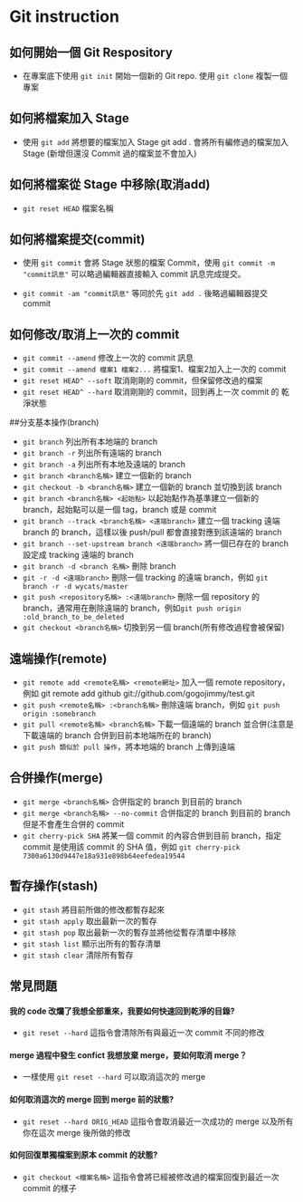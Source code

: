 # Git instruction
## 如何開始一個 Git Respository

- 在專案底下使用 `git init` 開始一個新的 Git repo.
使用 `git clone` 複製一個專案

## 如何將檔案加入 Stage

- 使用 `git add` 將想要的檔案加入 Stage
git add . 會將所有編修過的檔案加入 Stage (新增但還沒 Commit 過的檔案並不會加入)

## 如何將檔案從 Stage 中移除(取消add)

- `git reset HEAD` 檔案名稱

## 如何將檔案提交(commit)

- 使用 `git commit` 會將 Stage 狀態的檔案 Commit，使用
`git commit -m "commit訊息"` 可以略過編輯器直接輸入 commit 訊息完成提交。

- `git commit -am "commit訊息"` 等同於先 `git add .` 後略過編輯器提交 commit

## 如何修改/取消上一次的 commit

- `git commit --amend` 修改上一次的 commit 訊息
- `git commit --amend 檔案1 檔案2...` 將檔案1、檔案2加入上一次的 commit
- `git reset HEAD^ --soft` 取消剛剛的 commit，但保留修改過的檔案
- `git reset HEAD^ --hard` 取消剛剛的 commit，回到再上一次 commit 的 乾淨狀態

##分支基本操作(branch)

- `git branch` 列出所有本地端的 branch
- `git branch -r` 列出所有遠端的 branch
- `git branch -a` 列出所有本地及遠端的 branch
- `git branch <branch名稱>` 建立一個新的 branch
- `git checkout -b <branch名稱>` 建立一個新的 branch 並切換到該 branch
- `git branch <branch名稱> <起始點>` 以起始點作為基準建立一個新的 branch，起始點可以是一個 tag，branch 或是 commit
- `git branch --track <branch名稱> <遠端branch>` 建立一個 tracking 遠端 branch 的 branch，這樣以後 push/pull 都會直接對應到該遠端的 branch
- `git branch --set-upstream branch <遠端branch>` 將一個已存在的 branch 設定成 tracking 遠端的 branch
- `git branch -d <branch 名稱>` 刪除 branch
- `git -r -d <遠端branch>` 刪除一個 tracking 的遠端 branch，例如 `git branch -r -d wycats/master`
- `git push <repository名稱> :<遠端branch>` 刪除一個 repository 的 branch，通常用在刪除遠端的 branch，例如`git push origin :old_branch_to_be_deleted`
- `git checkout <branch名稱>` 切換到另一個 branch(所有修改過程會被保留)

## 遠端操作(remote)

- `git remote add <remote名稱> <remote網址>` 加入一個 remote repository，例如 git remote add github git://github.com/gogojimmy/test.git
- `git push <remote名稱> :<branch名稱>` 刪除遠端 branch，例如 `git push origin :somebranch`
- `git pull <remote名稱> <branch名稱>` 下載一個遠端的 branch 並合併(注意是下載遠端的 branch 合併到目前本地端所在的 branch)
- `git push 類似於 pull 操作`，將本地端的 branch 上傳到遠端

## 合併操作(merge)

- `git merge <branch名稱>` 合併指定的 branch 到目前的 branch
- `git merge <branch名稱> --no-commit` 合併指定的 branch 到目前的 branch 但是不會產生合併的 commit
- `git cherry-pick SHA` 將某一個 commit 的內容合併到目前 branch，指定 commit 是使用該 commit 的 SHA 值，例如 `git cherry-pick 7300a6130d9447e18a931e898b64eefedea19544`

## 暫存操作(stash)

- `git stash` 將目前所做的修改都暫存起來
- `git stash apply` 取出最新一次的暫存
- `git stash pop` 取出最新一次的暫存並將他從暫存清單中移除
- `git stash list` 顯示出所有的暫存清單
- `git stash clear` 清除所有暫存

## 常見問題

#### 我的 code 改爛了我想全部重來，我要如何快速回到乾淨的目錄?
- `git reset --hard` 這指令會清除所有與最近一次 commit 不同的修改

#### merge 過程中發生 confict 我想放棄 merge，要如何取消 merge？
- 一樣使用 `git reset --hard` 可以取消這次的 merge

#### 如何取消這次的 merge 回到 merge 前的狀態?
- `git reset --hard ORIG_HEAD` 這指令會取消最近一次成功的 merge 以及所有你在這次 merge 後所做的修改

#### 如何回復單獨檔案到原本 commit 的狀態?
- `git checkout <檔案名稱>` 這指令會將已經被修改過的檔案回復到最近一次 commit 的樣子
